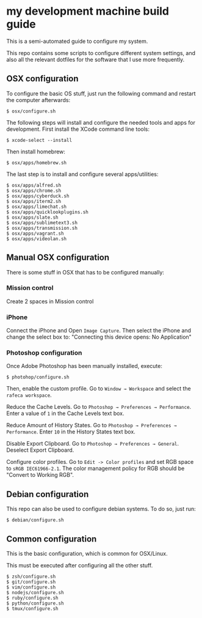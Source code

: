 # my development machine build guide

This is a semi-automated guide to configure my system.

This repo contains some scripts to configure different system settings, and also
all the relevant dotfiles for the software that I use more frequently.

## OSX configuration

To configure the basic OS stuff, just run the following command and restart
the computer afterwards:

    $ osx/configure.sh

The following steps will install and configure the needed tools and apps for
development. First install the XCode command line tools:

    $ xcode-select --install

Then install homebrew:

    $ osx/apps/homebrew.sh

The last step is to install and configure several apps/utilities:

    $ osx/apps/alfred.sh
    $ osx/apps/chrome.sh
    $ osx/apps/cyberduck.sh
    $ osx/apps/iterm2.sh
    $ osx/apps/limechat.sh
    $ osx/apps/quicklookplugins.sh
    $ osx/apps/slate.sh
    $ osx/apps/sublimetext3.sh
    $ osx/apps/transmission.sh
    $ osx/apps/vagrant.sh
    $ osx/apps/videolan.sh

## Manual OSX configuration

There is some stuff in OSX that has to be configured manually:

### Mission control

Create 2 spaces in Mission control

### iPhone

Connect the iPhone and Open `Image Capture`. Then select the iPhone and change
the select box to: "Connecting this device opens: No Application"

### Photoshop configuration

Once Adobe Photoshop has been manually installed, execute:

    $ photohop/configure.sh

Then, enable the custom profile. Go to `Window → Workspace` and select the `rafeca workspace`.

Reduce the Cache Levels. Go to `Photoshop → Preferences → Performance`. Enter a value of `1` in the Cache Levels text box.

Reduce Amount of History States. Go to `Photoshop → Preferences → Performance`. Enter `10` in the History States text box.

Disable Export Clipboard. Go to `Photoshop → Preferences → General`. Deselect Export Clipboard.

Configure color profiles. Go to `Edit -> Color profiles` and set RGB space to `sRGB IEC61966-2.1`. The color management policy for RGB should be "Convert to Working RGB".

## Debian configuration

This repo can also be used to configure debian systems. To do so, just run:

    $ debian/configure.sh

## Common configuration

This is the basic configuration, which is common for OSX/Linux.

This must be executed after configuring all the other stuff.

    $ zsh/configure.sh
    $ git/configure.sh
    $ vim/configure.sh
    $ nodejs/configure.sh
    $ ruby/configure.sh
    $ python/configure.sh
    $ tmux/configure.sh
